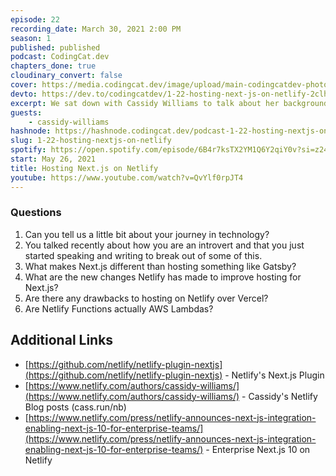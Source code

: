 ```yaml
---
episode: 22
recording_date: March 30, 2021 2:00 PM
season: 1
published: published
podcast: CodingCat.dev
chapters_done: true
cloudinary_convert: false
cover: https://media.codingcat.dev/image/upload/main-codingcatdev-photo/inhxfdhdrfjmnvcfzwyi.png
devto: https://dev.to/codingcatdev/1-22-hosting-next-js-on-netlify-2clh
excerpt: We sat down with Cassidy Williams to talk about her background as a developer. Then we talked about the cool new Next.js on Netlify hosting feature.
guests:
    - cassidy-williams
hashnode: https://hashnode.codingcat.dev/podcast-1-22-hosting-nextjs-on-netlify
slug: 1-22-hosting-nextjs-on-netlify
spotify: https://open.spotify.com/episode/6B4r7ksTX2YM1Q6Y2qiY0v?si=z24Gzt1GQ6SA2IRuNpLY-w
start: May 26, 2021
title: Hosting Next.js on Netlify
youtube: https://www.youtube.com/watch?v=QvYlf0rpJT4
---
```


### Questions

1. Can you tell us a little bit about your journey in technology?
2. You talked recently about how you are an introvert and that you just started speaking and writing to break out of some of this.
3. What makes Next.js different than hosting something like Gatsby?
4. What are the new changes Netlify has made to improve hosting for Next.js?
5. Are there any drawbacks to hosting on Netlify over Vercel?
6. Are Netlify Functions actually AWS Lambdas?

## Additional Links

- [https://github.com/netlify/netlify-plugin-nextjs](https://github.com/netlify/netlify-plugin-nextjs) - Netlify's Next.js Plugin
- [https://www.netlify.com/authors/cassidy-williams/](https://www.netlify.com/authors/cassidy-williams/) - Cassidy's Netlify Blog posts (cass.run/nb)
- [https://www.netlify.com/press/netlify-announces-next-js-integration-enabling-next-js-10-for-enterprise-teams/](https://www.netlify.com/press/netlify-announces-next-js-integration-enabling-next-js-10-for-enterprise-teams/) - Enterprise Next.js 10 on Netlify
